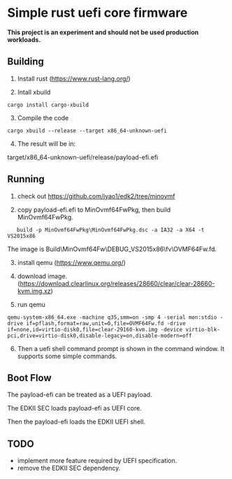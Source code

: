 # Simple rust uefi core firmware

**This project is an experiment and should not be used production workloads.**

## Building

1) Install rust (https://www.rust-lang.org/)

2) Intall xbuild

```
cargo install cargo-xbuild
```

3) Compile the code

```
cargo xbuild --release --target x86_64-unknown-uefi
```

4) The result will be in:

target/x86_64-unknown-uefi/release/payload-efi.efi

## Running

1) check out https://github.com/jyao1/edk2/tree/minovmf

2) copy payload-efi.efi to MinOvmf64FwPkg, then build MinOvmf64FwPkg.

```
   build -p MinOvmf64FwPkg\MinOvmf64FwPkg.dsc -a IA32 -a X64 -t VS2015x86
```

The image is Build\MinOvmf64Fw\DEBUG_VS2015x86\fv\OVMF64Fw.fd.

3) install qemu (https://www.qemu.org/)

4) download image. (https://download.clearlinux.org/releases/28660/clear/clear-28660-kvm.img.xz)

5) run qemu

```
qemu-system-x86_64.exe -machine q35,smm=on -smp 4 -serial mon:stdio -drive if=pflash,format=raw,unit=0,file=OVMF64Fw.fd -drive if=none,id=virtio-disk0,file=clear-29160-kvm.img -device virtio-blk-pci,drive=virtio-disk0,disable-legacy=on,disable-modern=off
```

6) Then a uefi shell command prompt is shown in the command window.
It supports some simple commands.

## Boot Flow

The payload-efi can be treated as a UEFI payload.

The EDKII SEC loads payload-efi as UEFI core.

Then the payload-efi loads the EDKII UEFI shell.

## TODO

* implement more feature required by UEFI specification.
* remove the EDKII SEC dependency.

